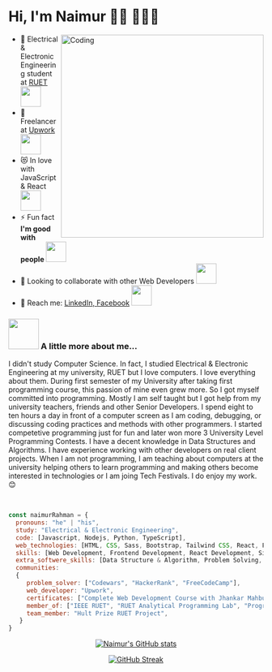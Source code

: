 
# Hi, I'm Naimur 👋🏻 👨🏻‍💻 



<img align="right" alt="Coding" width="400" src="https://miro.medium.com/max/680/0*7Q3yvSIv_t0ioJ-Z.gif"/>

- 🔭 Electrical & Electronic Engineering student at <a href="https://www.ruet.ac.bd/">RUET</a> <img src="https://media.giphy.com/media/fYSnHlufseco8Fh93Z/giphy.gif" width="40">
- 🌱 Freelancer at <a href="https://www.upwork.com/freelancers/~014464092b32fc9b0d"> Upwork </a><img src="https://media.giphy.com/media/WUlplcMpOCEmTGBtBW/giphy.gif" width="40">
- 😻 In love with JavaScript & React <img src="https://media.giphy.com/media/26FLdmIp6wJr91JAI/giphy.gif" width="40">
- ⚡ Fun fact **I'm good with people** <img src="https://media.giphy.com/media/5pUAw9XjALuWepcOgV/giphy.gif" width="40">
- 👯 Looking to collaborate with other Web Developers <img src="https://media.giphy.com/media/S65QkXAcdXvF1o9gHk/giphy.gif" width="40">
- 🤝 Reach me: <a href="https://www.linkedin.com/in/naimur-rahman-0a2451228/"> LinkedIn, </a> <a href="https://www.facebook.com/naimurrahman007">Facebook</a> <img src="https://media.giphy.com/media/oX8pSaFrQw3sJ0K5bk/giphy.gif" width="40">



### <img src="https://media.giphy.com/media/VgCDAzcKvsR6OM0uWg/giphy.gif" width="60"> A little more about me...
<p align="left">I didn't study Computer Science. In fact, I studied Electrical & Electronic Engineering at my university, RUET but I love computers. I love everything about them. During first semester of my University after taking first programming course, this passion of mine even grew more. So I got myself committed into programming. Mostly I am self taught but I got help from my university teachers, friends and other Senior Developers. I spend eight to ten hours a day in front of a computer screen as I am coding, debugging, or discussing coding practices and methods with other programmers. I started competetive programming just for fun and later won more 3 University Level Programming Contests. I have a decent knowledge in Data Structures and Algorithms. I have experience working with other developers on real client projects. When I am not programming, I am teaching about computers at the university helping others to learn programming and making others become interested in technologies or I am joing Tech Festivals. I do enjoy my work.😊</p>

</br>

```javascript
const naimurRahman = {
  pronouns: "he" | "his",
  study: "Electrical & Electronic Engineering",
  code: [Javascript, Nodejs, Python, TypeScript],
  web_technologies: [HTML, CSS, Sass, Bootstrap, Tailwind CSS, React, Firebase, Redux, Node.js, Express.js, Mern stack, Next.js, Git, Github, SSH],
  skills: [Web Development, Frontend Development, React Development, Single Page Application, REST API, OOP, Unit Testing, MERN Stack, Performance & Security],
  extra_softwere_skills: [Data Structure & Algorithm, Problem Solving, Passionate About Technologies],
  communities: 
  {
     problem_solver: ["Codewars", "HackerRank", "FreeCodeCamp"],
     web_developer: "Upwork",
     certificates: ["Complete Web Development Course with Jhankar Mahbub", "FreeCodeCamp JavaScript Algorithms and Data Structures", "FreeCodeCamp Coding Interview Prep", "HackerRank JavaScript Advanced"],
     member_of: ["IEEE RUET", "RUET Analytical Programming Lab", "Programming Hero Community"],
     team_member: "Hult Prize RUET Project",
   }
}
```
<div align="center">
 
[![Naimur's GitHub stats](https://github-readme-stats.vercel.app/api?username=naimur-rahman123&theme=radical&show_icons=true)](https://github.com/anuraghazra/github-readme-stats)

[![GitHub Streak](https://github-readme-streak-stats.herokuapp.com/?user=naimur-rahman123&theme=radical)](https://git.io/streak-stats)

</div>
